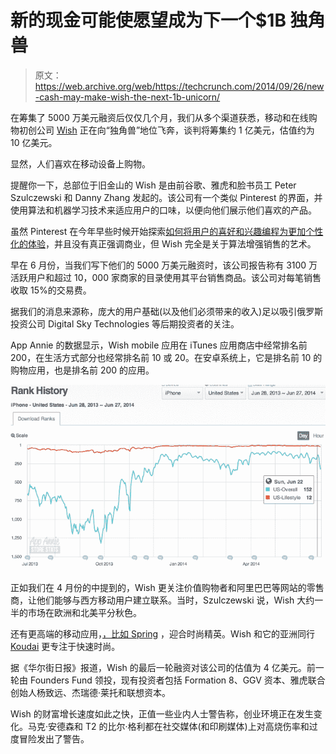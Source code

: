 # 新的现金可能使愿望成为下一个$1B 独角兽

> 原文：<https://web.archive.org/web/https://techcrunch.com/2014/09/26/new-cash-may-make-wish-the-next-1b-unicorn/>

在筹集了 5000 万美元融资后仅仅几个月，我们从多个渠道获悉，移动和在线购物初创公司 [Wish](https://web.archive.org/web/20221224181601/https://www.wish.com/) 正在向“独角兽”地位飞奔，谈判将筹集约 1 亿美元，估值约为 10 亿美元。

显然，人们喜欢在移动设备上购物。

提醒你一下，总部位于旧金山的 Wish 是由前谷歌、雅虎和脸书员工 Peter Szulczewski 和 Danny Zhang 发起的。该公司有一个类似 Pinterest 的界面，并使用算法和机器学习技术来适应用户的口味，以便向他们展示他们喜欢的产品。

虽然 Pinterest 在今年早些时候开始探索[如何将用户的喜好和兴趣编程为更加个性化的体验](https://web.archive.org/web/20221224181601/https://techcrunch.com/2014/01/27/pinterest-rolls-out-a-sneak-peek-of-its-new-interest-based-homepage/)，并且没有真正强调商业，但 Wish 完全是关于算法增强销售的艺术。

早在 6 月份，当我们写下他们的 5000 万美元融资时，该公司报告称有 3100 万活跃用户和超过 10，000 家商家的目录使用其平台销售商品。该公司对每笔销售收取 15%的交易费。

据我们的消息来源称，庞大的用户基础(以及他们必须带来的收入)足以吸引俄罗斯投资公司 Digital Sky Technologies 等后期投资者的关注。

App Annie 的数据显示，Wish mobile 应用在 iTunes 应用商店中经常排名前 200，在生活方式部分也经常排名前 10 或 20。在安卓系统上，它是排名前 10 的购物应用，也是排名前 200 的应用。

![Screen Shot 2014-06-27 at 11.46.04 AM](img/decd48f5b53eaa62ac87c390f62a7393.png)

正如我们在 4 月份的中提到的，Wish 更关注价值购物者和阿里巴巴等网站的零售商，让他们能够与西方移动用户建立联系。当时，Szulczewski 说，Wish 大约一半的市场在欧洲和北美平分秋色。

还有更高端的移动应用，[，比如 Spring](https://web.archive.org/web/20221224181601/https://techcrunch.com/2014/07/09/david-tischs-stealthy-mobile-commerce-product-spring-closes-7-5m-series-a/) ，迎合时尚精英。Wish 和它的亚洲同行 [Koudai](https://web.archive.org/web/20221224181601/http://www.koudai.com/index) 更专注于快速时尚。

据《华尔街日报》报道，Wish 的最后一轮融资对该公司的估值为 4 亿美元。前一轮由 Founders Fund 领投，现有投资者包括 Formation 8、GGV 资本、雅虎联合创始人杨致远、杰瑞德·莱托和联想资本。

Wish 的财富增长速度如此之快，正值一些业内人士警告称，创业环境正在发生变化。马克·安德森和 T2 的比尔·格利都在社交媒体(和印刷媒体)上对高烧伤率和过度冒险发出了警告。